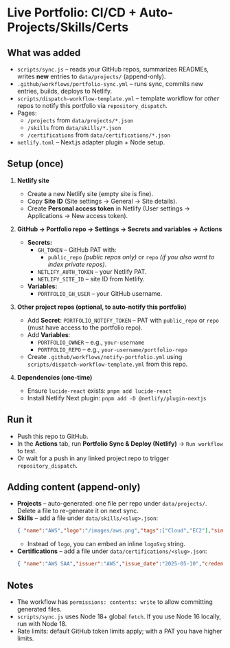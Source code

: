 # Live Portfolio: CI/CD + Auto-Projects/Skills/Certs

## What was added
- `scripts/sync.js` – reads your GitHub repos, summarizes READMEs, writes **new** entries to `data/projects/` (append-only).
- `.github/workflows/portfolio-sync.yml` – runs sync, commits new entries, builds, deploys to Netlify.
- `scripts/dispatch-workflow-template.yml` – template workflow for *other* repos to notify this portfolio via `repository_dispatch`.
- Pages:
  - `/projects` from `data/projects/*.json`
  - `/skills` from `data/skills/*.json`
  - `/certifications` from `data/certifications/*.json`
- `netlify.toml` – Next.js adapter plugin + Node setup.

## Setup (once)
1. **Netlify site**
   - Create a new Netlify site (empty site is fine).
   - Copy **Site ID** (Site settings → General → Site details).
   - Create **Personal access token** in Netlify (User settings → Applications → New access token).

2. **GitHub → Portfolio repo → Settings → Secrets and variables → Actions**
   - **Secrets:**
     - `GH_TOKEN` – GitHub PAT with:
       - `public_repo` *(public repos only)* or `repo` *(if you also want to index private repos)*.
     - `NETLIFY_AUTH_TOKEN` – your Netlify PAT.
     - `NETLIFY_SITE_ID` – site ID from Netlify.
   - **Variables:**
     - `PORTFOLIO_GH_USER` – your GitHub username.

3. **Other project repos (optional, to auto-notify this portfolio)**
   - Add **Secret**: `PORTFOLIO_NOTIFY_TOKEN` – PAT with `public_repo` or `repo` (must have access to the portfolio repo).
   - Add **Variables**:
     - `PORTFOLIO_OWNER` – e.g., `your-username`
     - `PORTFOLIO_REPO` – e.g., `your-username/portfolio-repo`
   - Create `.github/workflows/notify-portfolio.yml` using `scripts/dispatch-workflow-template.yml` from this repo.

4. **Dependencies (one-time)**
   - Ensure `lucide-react` exists: `pnpm add lucide-react`
   - Install Netlify Next plugin: `pnpm add -D @netlify/plugin-nextjs`

## Run it
- Push this repo to GitHub.
- In the **Actions** tab, run **Portfolio Sync & Deploy (Netlify)** → `Run workflow` to test.
- Or wait for a push in any linked project repo to trigger `repository_dispatch`.

## Adding content (append-only)
- **Projects** – auto-generated: one file per repo under `data/projects/`. Delete a file to re-generate it on next sync.
- **Skills** – add a file under `data/skills/<slug>.json`:
  ```json
  { "name":"AWS","logo":"/images/aws.png","tags":["Cloud","EC2"],"since":"2023-02-01","level":"advanced" }
  ```
  - Instead of `logo`, you can embed an inline `logoSvg` string.
- **Certifications** – add a file under `data/certifications/<slug>.json`:
  ```json
  { "name":"AWS SAA","issuer":"AWS","issue_date":"2025-05-10","credential_url":"https://...","logo":"/images/aws-saa.png" }
  ```

## Notes
- The workflow has `permissions: contents: write` to allow committing generated files.
- `scripts/sync.js` uses Node 18+ global `fetch`. If you use Node 16 locally, run with Node 18.
- Rate limits: default GitHub token limits apply; with a PAT you have higher limits.
